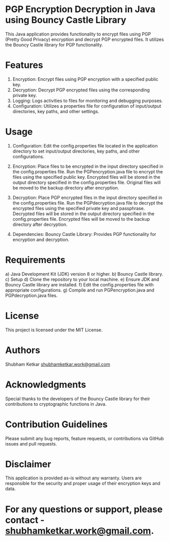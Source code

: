 # PGP Encryption Decryption in Java using Bouncy Castle Library
This Java application provides functionality to encrypt files using PGP (Pretty Good Privacy) encryption and decrypt PGP encrypted files. It utilizes the Bouncy Castle library for PGP functionality.

# Features
1) Encryption: Encrypt files using PGP encryption with a specified public key.
2) Decryption: Decrypt PGP encrypted files using the corresponding private key.
3) Logging: Logs activities to files for monitoring and debugging purposes.
4) Configuration: Utilizes a properties file for configuration of input/output directories, key paths, and other settings.

# Usage
1) Configuration: Edit the config.properties file located in the application directory to set input/output directories, key paths, and other configurations.

2) Encryption: Place files to be encrypted in the input directory specified in the config.properties file. Run the PGPencryption.java file to encrypt the files using the specified public key. Encrypted files will be stored in the output directory specified in the config.properties file. Original files will be moved to the backup directory after encryption.

3) Decryption: Place PGP encrypted files in the input directory specified in the config.properties file. Run the PGPdecryption.java file to decrypt the encrypted files using the specified private key and passphrase. Decrypted files will be stored in the output directory specified in the config.properties file. Encrypted files will be moved to the backup directory after decryption.

4) Dependencies:
Bouncy Castle Library: Provides PGP functionality for encryption and decryption.

# Requirements
a) Java Development Kit (JDK) version 8 or higher.
b) Bouncy Castle library.
c) Setup
d) Clone the repository to your local machine.
e) Ensure JDK and Bouncy Castle library are installed.
f) Edit the config.properties file with appropriate configurations.
g) Compile and run PGPencryption.java and PGPdecryption.java files.

# License
This project is licensed under the MIT License.

# Authors
Shubham Ketkar
shubhamketkar.work@gmail.com

# Acknowledgments
Special thanks to the developers of the Bouncy Castle library for their contributions to cryptographic functions in Java.

# Contribution Guidelines
Please submit any bug reports, feature requests, or contributions via GitHub issues and pull requests.

# Disclaimer
This application is provided as-is without any warranty. Users are responsible for the security and proper usage of their encryption keys and data.

# For any questions or support, please contact - shubhamketkar.work@gmail.com.
